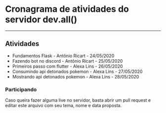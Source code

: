 # Cronagrama de atividades do servidor dev.all()
____
## Atividades
- Fundamentos Flask - Antônio Ricart - 24/05/2020
- Fazendo bot no discord - Antônio Ricart - 25/05/2020
- Primeiros passo com flutter - Alexa Lins - 26/05/2020
- Consumindo api detonados pokemon - Alexa Lins - 27/05/2020
- Mostrando api detonados pokemon - Alexa Lins - 28/05/2020

### Participando
Caso queira fazer alguma live no servidor, basta abrir um pull request e editar este arquivo com seu tema, nome e data proposta.
